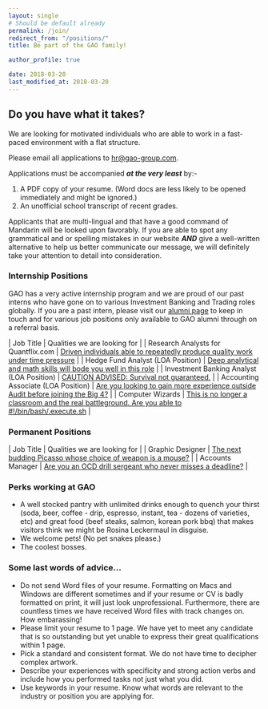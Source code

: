 ```yaml
---
layout: single
# Should be default already 
permalink: /join/
redirect_from: "/positions/"
title: Be part of the GAO family!

author_profile: true

date: 2018-03-20
last_modified_at: 2018-03-20
---
```


## Do you have what it takes?

We are looking for motivated individuals who are able to work in a fast-paced environment with a flat structure.

Please email all applications to hr@gao-group.com.

Applications must be accompanied _**at the very least**_ by:-
1. A PDF copy of your resume. (Word docs are less likely to be opened immediately and might be ignored.)
2. An unofficial school transcript of recent grades.

Applicants that are multi-lingual and that have a good command of Mandarin will be looked upon favorably.  If you are able to spot any grammatical and or spelling mistakes in our website _**AND**_ give a well-written alternative to help us better communicate our message, we will definitely take your attention to detail into consideration. 

### Internship Positions

GAO has a very active internship program and we are proud of our past interns who have gone on to various Investment Banking and Trading roles globally.  If you are a past intern,
please visit our [alumni page](http://alum.gao-group.com) to keep in touch and for various job positions only available to GAO alumni through on a referral basis. 

| Job Title                                  | Qualities we are looking for                          |
| Research Analysts for Quantflix.com | [Driven individuals able to repeatedly produce quality work under time pressure](/positions/1st_Year_Research_Analysts/) |
| Hedge Fund Analyst (LOA Position) | [Deep analytical and math skills will bode you well in this role](/positions/Hedge_Fund_Analyst/) |
| Investment Banking Analyst (LOA Position) | [CAUTION ADVISED: Survival not guaranteed.](/positions/Investment_Banking_Analyst/) |
| Accounting Associate (LOA Position) | [Are you looking to gain more experience outside Audit before joining the Big 4?](/positions/Accounting_Associate/) |
| Computer Wizards | [This is no longer a classroom and the real battleground. Are you able to #!/bin/bash/.execute.sh](/positions/Computer_Wizards/) |

### Permanent Positions

| Job Title                                   | Qualities we are looking for                          |
| Graphic Designer | [The next budding Picasso whose choice of weapon is a mouse?](/positions/Graphic_Designer/) | 
| Accounts Manager | [Are you an OCD drill sergeant who never misses a deadline?](/positions/Accounts_Manager/) |

### Perks working at GAO

* A well stocked pantry with unlimited drinks enough to quench your thirst (soda, beer, coffee - drip, espresso, instant, tea - dozens of varieties, etc) and great food (beef steaks, salmon, korean pork bbq) that makes visitors think we might be Rosina Leckermaul in disguise.
* We welcome pets! (No pet snakes please.)
* The coolest bosses.

### Some last words of advice...

* Do not send Word files of your resume.  Formatting on Macs and Windows are different sometimes and if your resume or CV is badly formatted on print, it will just look unprofessional.  Furthermore, there are countless times we have received Word files with track changes on.  How embarassing!
* Please limit your resume to 1 page.  We have yet to meet any candidate that is so outstanding but yet unable to express their great qualifications within 1 page.
* Pick a standard and consistent format.  We do not have time to decipher complex artwork.
* Describe your experiences with specificity and strong action verbs and include how you performed tasks not just what you did.
* Use keywords in your resume. Know what words are relevant to the industry or position you are applying for.





